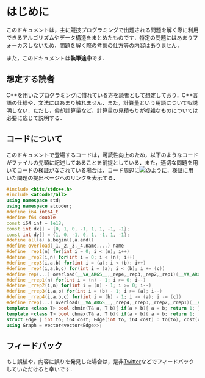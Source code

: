 # はじめに
このドキュメントは，主に競技プログラミングで出題される問題を解く際に利用できるアルゴリズムやデータ構造をまとめたものです．特定の問題にはあまりフォーカスしないため，問題を解く際の考察の仕方等の内容はありません．

また，このドキュメントは**執筆途中**です．

## 想定する読者
C++を用いたプログラミングに慣れている方を読者として想定しており，C++言語の仕様や，文法にはあまり触れません．また，計算量という用語についても説明しない．ただし，償却計算量など，計算量の見積もりが複雑なものについては必要に応じて説明する．

## コードについて
このドキュメントで登場するコードは，可読性向上のため，以下のようなコードがファイルの先頭に記述してあることを前提としている．また，適切な問題を用いてコードの検証がなされている場合は，コード周辺に[![](https://img.shields.io/badge/verify-passing-brightgreen)]()のように，検証に用いた問題の提出ページへのリンクを表示する．
```cpp
#include <bits/stdc++.h>
#include <atcoder/all>
using namespace std;
using namespace atcoder;
#define i64 int64_t
#define f64 double
const i64 inf = 1e18;
const int dx[] = {0, 1, 0, -1, 1, 1, -1, -1};
const int dy[] = {1, 0, -1, 0, 1, -1, 1, -1};
#define all(a) a.begin(),a.end()
#define overload(_1,_2,_3,_4,name,...) name
#define _rep1(n) for(int i = 0; i < (n); i++)
#define _rep2(i,n) for(int i = 0; i < (n); i++)
#define _rep3(i,a,b) for(int i = (a); i < (b); i++)
#define _rep4(i,a,b,c) for(int i = (a); i < (b); i += (c))
#define rep(...) overload(__VA_ARGS__,_rep4,_rep3,_rep2,_rep1)(__VA_ARGS__)
#define _rrep1(n) for(int i = (n) - 1; i >= 0; i--)
#define _rrep2(i,n) for(int i = (n) - 1; i >= 0; i--)
#define _rrep3(i,a,b) for(int i = (b) - 1; i >= (a); i--)
#define _rrep4(i,a,b,c) for(int i = (b) - 1; i >= (a); i -= (c))
#define rrep(...) overload(__VA_ARGS__,_rrep4,_rrep3,_rrep2,_rrep1)(__VA_ARGS__)
template <class T> bool chmin(T& a, T b){ if(a > b){ a = b; return 1; } return 0; }
template <class T> bool chmax(T& a, T b){ if(a < b){ a = b; return 1; } return 0; }
struct Edge { int to; i64 cost; Edge(int to, i64 cost) : to(to), cost(cost) {} };
using Graph = vector<vector<Edge>>;
```

## フィードバック
もし誤植や，内容に誤りを発見した場合は，是非[Twitter](https://twitter.com/__take4)などでフィードバックしていただけると幸いです．
